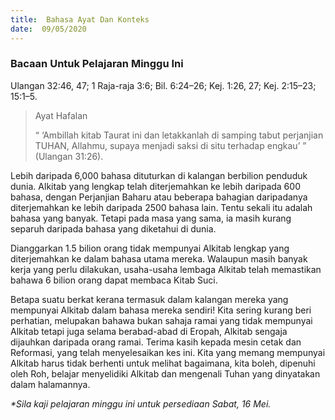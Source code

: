 ```yaml
---
title:  Bahasa Ayat Dan Konteks
date:  09/05/2020
---
```


### Bacaan Untuk Pelajaran Minggu Ini
Ulangan 32:46, 47; 1 Raja-raja 3:6; Bil. 6:24–26; Kej. 1:26, 27; Kej. 2:15–23; 15:1–5.

> <p>Ayat Hafalan</p>
> “ ‘Ambillah kitab Taurat ini dan letakkanlah di samping tabut perjanjian TUHAN, Allahmu, supaya menjadi saksi di situ terhadap engkau’ ” (Ulangan 31:26).

Lebih daripada 6,000 bahasa dituturkan di kalangan berbilion penduduk dunia. Alkitab yang lengkap telah diterjemahkan ke lebih daripada 600 bahasa, dengan Perjanjian Baharu atau beberapa bahagian daripadanya diterjemahkan ke lebih daripada 2500 bahasa lain. Tentu sekali itu adalah bahasa yang banyak.  Tetapi pada masa yang sama, ia masih kurang   separuh daripada bahasa yang diketahui di dunia.

Dianggarkan 1.5 bilion orang tidak mempunyai Alkitab lengkap yang diterjemahkan ke dalam bahasa utama mereka. Walaupun masih banyak kerja yang perlu dilakukan, usaha-usaha lembaga Alkitab telah memastikan bahawa 6 bilion orang dapat membaca Kitab Suci.

Betapa suatu berkat kerana termasuk dalam kalangan mereka yang mempunyai Alkitab dalam bahasa mereka sendiri! Kita sering kurang beri perhatian, melupakan bahawa bukan sahaja ramai yang tidak mempunyai Alkitab tetapi juga selama berabad-abad di Eropah, Alkitab sengaja dijauhkan daripada orang ramai. Terima kasih kepada  mesin cetak dan Reformasi, yang telah menyelesaikan kes ini. Kita yang memang mempunyai Alkitab harus tidak berhenti untuk melihat bagaimana, kita boleh, dipenuhi oleh Roh, belajar menyelidiki Alkitab dan mengenali Tuhan yang dinyatakan dalam halamannya.

_*Sila kaji pelajaran minggu ini untuk persediaan Sabat, 16 Mei._
